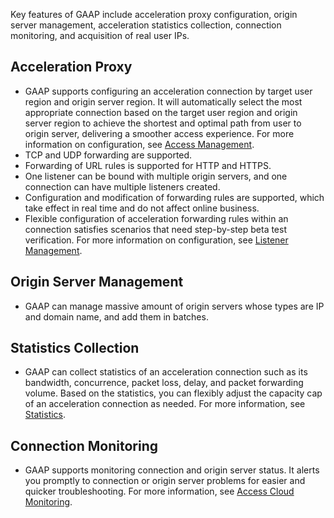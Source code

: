 Key features of GAAP include acceleration proxy configuration, origin server management, acceleration statistics collection, connection monitoring, and acquisition of real user IPs.
## Acceleration Proxy
- GAAP supports configuring an acceleration connection by target user region and origin server region. It will automatically select the most appropriate connection based on the target user region and origin server region to achieve the shortest and optimal path from user to origin server, delivering a smoother access experience. For more information on configuration, see [Access Management](https://intl.cloud.tencent.com/document/product/608/13765).
- TCP and UDP forwarding are supported.
- Forwarding of URL rules is supported for HTTP and HTTPS.
- One listener can be bound with multiple origin servers, and one connection can have multiple listeners created.
- Configuration and modification of forwarding rules are supported, which take effect in real time and do not affect online business.
- Flexible configuration of acceleration forwarding rules within an connection satisfies scenarios that need step-by-step beta test verification. For more information on configuration, see [Listener Management](https://intl.cloud.tencent.com/document/product/608/13764).

## Origin Server Management
- GAAP can manage massive amount of origin servers whose types are IP and domain name, and add them in batches.

## Statistics Collection
- GAAP can collect statistics of an acceleration connection such as its bandwidth, concurrence, packet loss, delay, and packet forwarding volume. Based on the statistics, you can flexibly adjust the capacity cap of an acceleration connection as needed. For more information, see [Statistics](https://intl.cloud.tencent.com/document/product/608/14425).

## Connection Monitoring
- GAAP supports monitoring connection and origin server status. It alerts you promptly to connection or origin server problems for easier and quicker troubleshooting. For more information, see [Access Cloud Monitoring](https://intl.cloud.tencent.com/document/product/608/17541).
